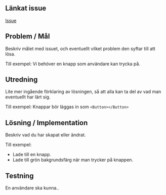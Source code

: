 ## Länkat issue
[Issue](https://github.com/JNMTFFED22G/Filmflix/tree/main)

## Problem / Mål
Beskriv målet med issuet, och eventuellt vilket problem den syftar till att lösa.

Till exempel:
Vi behöver en knapp som användare kan trycka på.

## Utredning
Lite mer ingående förklaring av lösningen, så att alla kan ta del av vad man eventuellt har lärt sig.

Till exempel:
Knappar bör läggas in som ```<Button></Button>```

## Lösning / Implementation
Beskriv vad du har skapat eller ändrat.

Till exempel:
- Lade till en knapp.
- Lade till grön bakgrundsfärg när man trycker på knappen.

## Testning
En användare ska kunna..
